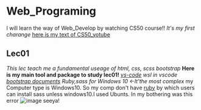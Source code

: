 # Web_Programing
I will learn the way of Web_Develop by watching CS50 course!!
*It's my first charange*
[here is my text of CS50_yotube](https://www.youtube.com/channel/UCI2d2uhD6EsGk6s-O0JAfNw)

## Lec01
*This lec teach me a fundamental useage of html, css, scss bootstrap*
**Here is my main tool and package to study lec01!**
[*vs-code*](https://code.visualstudio.com/download)
*wsl in vscode*
[*bootstrap documents*](https://getbootstrap.jp/docs/5.0/getting-started/introduction/)
*Ruby,sass for Windows 10 ←It'the most complex*
my Computer type is Windows10.
So my comp don't have [ruby](https://www.ruby-lang.org/ja/documentation/installation/#apt-wsl) by which users can install sass unless windows10.I used Ubunts.
In my bothering was this error 
![image](https://user-images.githubusercontent.com/78303587/179317799-baa112ea-4169-4fd5-a811-f50a13aa1aa1.png)
seeya!


